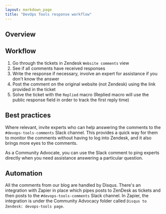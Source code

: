 ```yaml
---
layout: markdown_page
title: "DevOps Tools response workflow"
---
```


## Overview

## Workflow

1. Go through the tickets in Zendesk `Website comments` view
2. See if all comments have received responses
3. Write the response if necessary, involve an expert for assistance if you don't know the answer
4. Post the comment on the original website (not Zendesk) using the link provided in the ticket
5. Solve the ticket with the `Replied` macro (Replied macro will use the public response field in order to track the first reply time)

## Best practices

Where relevant, invite experts who can help answering the comments to the `#devops-tools-comments` Slack channel. This provides a quick way for them to monitor the comments without having to log into Zendesk, and it also brings more eyes to the comments.

As a Community Advocate, you can use the Slack comment to ping experts directly when you need assistance answering a particular question.

## Automation

All the comments from our blog are handled by Disqus. There's an integration with Zapier in place which pipes posts to ZenDesk as tickets and then posts to the `#devops-tools-comments` Slack channel. In Zapier, the integration is under the Community Advocacy folder called `Disqus to Zendesk: devops-tools page`.
